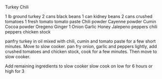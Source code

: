 Turkey Chili

1 lb ground turkey
2 cans black beans
1 can kidney beans
2 cans crushed tomatoes
1 fresh tomato
tomato paste
Chili powder
Cayenne powder
Cumin
Cocoa powder
Oregeno
Ginger
1 Onion
Garlic
Honey
Jalepeno peppers
chili peppers
chicken stock

panfry turkey in oil mixed with chili, cumin and tomato paste for a few short minutes. Move to slow cooker.
pan fry onion, garlic and peppers lightly, add crushed tomatoes and chicken stock, cook for a few minutes. Then move to slow cooker.

Add remaining ingredients to slow cooker slow cook on low for 6 hours or high for 3
